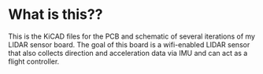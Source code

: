 # What is this??
This is the KiCAD files for the PCB and schematic of several iterations of my LIDAR sensor board.
The goal of this board is a wifi-enabled LIDAR sensor that also collects direction and acceleration data via IMU and can act as a flight controller.
